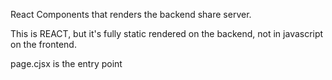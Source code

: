 React Components that renders the backend share server.

This is REACT, but it's fully static rendered on the backend, not in javascript on the frontend.

page.cjsx is the entry point